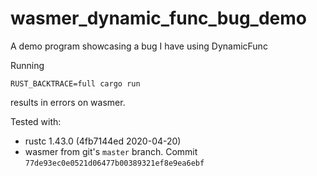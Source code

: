 # wasmer_dynamic_func_bug_demo
A demo program showcasing a bug I have using DynamicFunc

Running

```
RUST_BACKTRACE=full cargo run
```

results in errors on wasmer.

Tested with:

* rustc 1.43.0 (4fb7144ed 2020-04-20)
* wasmer from git's `master` branch. Commit `77de93ec0e0521d06477b00389321ef8e9ea6ebf`

